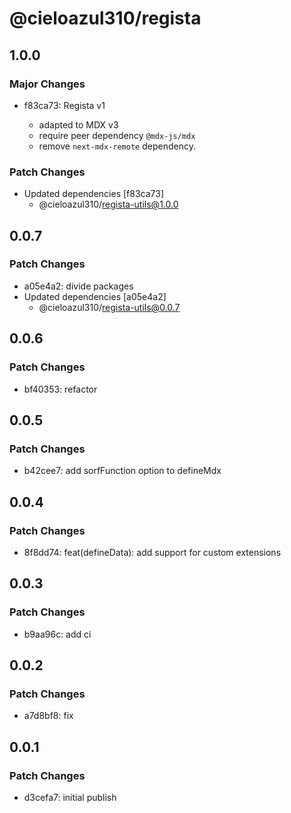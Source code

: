 # @cieloazul310/regista

## 1.0.0

### Major Changes

- f83ca73: Regista v1

  - adapted to MDX v3
  - require peer dependency `@mdx-js/mdx`
  - remove `next-mdx-remote` dependency.

### Patch Changes

- Updated dependencies [f83ca73]
  - @cieloazul310/regista-utils@1.0.0

## 0.0.7

### Patch Changes

- a05e4a2: divide packages
- Updated dependencies [a05e4a2]
  - @cieloazul310/regista-utils@0.0.7

## 0.0.6

### Patch Changes

- bf40353: refactor

## 0.0.5

### Patch Changes

- b42cee7: add sorfFunction option to defineMdx

## 0.0.4

### Patch Changes

- 8f8dd74: feat(defineData): add support for custom extensions

## 0.0.3

### Patch Changes

- b9aa96c: add ci

## 0.0.2

### Patch Changes

- a7d8bf8: fix

## 0.0.1

### Patch Changes

- d3cefa7: initial publish
